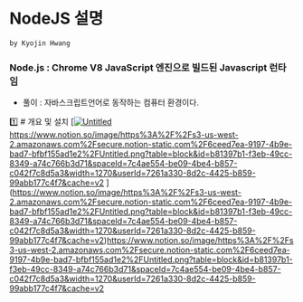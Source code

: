 # NodeJS 설명

`by Kyojin Hwang`

### Node.js : Chrome V8 JavaScript 엔진으로 빌드된 Javascript 런타임

- 풀이 : 자바스크립트언어로 동작하는 컴퓨터 환경이다.

1️⃣ # 개요 및 설치
[[![Untitled](https://s3-us-west-2.amazonaws.com/secure.notion-static.com/6ceed7ea-9197-4b9e-bad7-bfbf155ad1e2/Untitled.png)](https://www.notion.so/image/https%3A%2F%2Fs3-us-west-2.amazonaws.com%2Fsecure.notion-static.com%2F6ceed7ea-9197-4b9e-bad7-bfbf155ad1e2%2FUntitled.png?table=block&id=b81397b1-f3eb-49cc-8349-a74c766b3d71&spaceId=7c4ae554-be09-4be4-b857-c042f7c8d5a3&width=1270&userId=7261a330-8d2c-4425-b859-99abb177c4f7&cache=v2)https://www.notion.so/image/https%3A%2F%2Fs3-us-west-2.amazonaws.com%2Fsecure.notion-static.com%2F6ceed7ea-9197-4b9e-bad7-bfbf155ad1e2%2FUntitled.png?table=block&id=b81397b1-f3eb-49cc-8349-a74c766b3d71&spaceId=7c4ae554-be09-4be4-b857-c042f7c8d5a3&width=1270&userId=7261a330-8d2c-4425-b859-99abb177c4f7&cache=v2
](https://www.notion.so/image/https%3A%2F%2Fs3-us-west-2.amazonaws.com%2Fsecure.notion-static.com%2F6ceed7ea-9197-4b9e-bad7-bfbf155ad1e2%2FUntitled.png?table=block&id=b81397b1-f3eb-49cc-8349-a74c766b3d71&spaceId=7c4ae554-be09-4be4-b857-c042f7c8d5a3&width=1270&userId=7261a330-8d2c-4425-b859-99abb177c4f7&cache=v2)https://www.notion.so/image/https%3A%2F%2Fs3-us-west-2.amazonaws.com%2Fsecure.notion-static.com%2F6ceed7ea-9197-4b9e-bad7-bfbf155ad1e2%2FUntitled.png?table=block&id=b81397b1-f3eb-49cc-8349-a74c766b3d71&spaceId=7c4ae554-be09-4be4-b857-c042f7c8d5a3&width=1270&userId=7261a330-8d2c-4425-b859-99abb177c4f7&cache=v2
